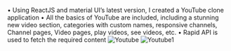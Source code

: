 • Using ReactJS and material UI’s latest version, I created a YouTube clone application
• All the basics of YouTube are included, including a stunning new video section, categories with custom names,
responsive channels, Channel pages, Video pages, play videos, see videos, etc.
• Rapid API is used to fetch the required content
![Youtube](https://user-images.githubusercontent.com/96726740/210048655-47c1909b-b57b-4e38-b56e-dab086a6ffa7.png)
![Youtube1](https://user-images.githubusercontent.com/96726740/210048670-00fc3c19-7c2a-45c3-9ef6-20f84a828d48.png)
